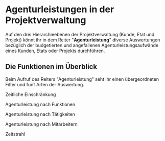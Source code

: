 # Agenturleistungen in der Projektverwaltung

Auf den drei Hierarchieebenen der Projektverwaltung \(Kunde, Etat und Projekt\) könnt ihr in dem Reiter "**Agenturleistung**" diverse Auswertungen bezüglich der budgetierten und angefallenen Agenturleistungsaufwände eines Kunden, Etats oder Projekts durchführen.

## Die Funktionen im Überblick

Beim Aufruf des Reiters "Agenturleistung" seht ihr einen übergeordneten Filter und fünf Arten der Auswertung.



Zeitliche Einschränkung



Agenturleistung nach Funktionen

Agenturleistung nach Tätigkeiten

Agenturleistung nach Mitarbeitern

Zeitstrahl



